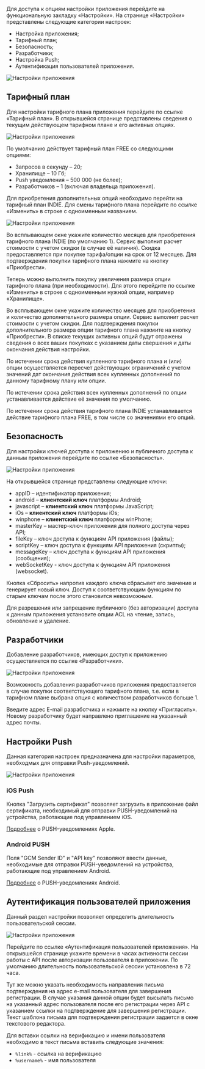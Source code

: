 Для доступа к опциям настройки приложения перейдите на функциональную закладку «Настройки». На странице «Настройки» представлены следующие категории настроек:

* Настройка приложения;
* Тарифный план;
* Безопасность;
* Разработчики;
* Настройка Push;
* Аутентификация пользователей приложения.

![Настройки приложения](../img/appsettings.png)

## Тарифный план

Для настройки тарифного плана приложения перейдите по ссылке «Тарифный план». В открывшейся странице представлены сведения о текущим действующем тарифном плане и его активных опциях.

![Настройки приложения](../img/appsettingstariff.png)

По умолчанию действует тарифный план FREE со следующими опциями:

* Запросов в секунду – 20;
* Хранилище – 10 Гб;
* Push уведомления – 500 000 (не более);
* Разработчиков – 1 (включая владельца приложения).

Для приобретения дополнительных опций необходимо перейти на тарифный план INDIE. Для смены тарифного плана перейдите по ссылке «Изменить» в строке с одноименным названием.

![Настройки приложения](../img/appsettingstariffchange.png)

Во всплывающем окне укажите количество месяцев для приобретения тарифного плана INDIE (по умолчанию 1). Сервис выполнит расчет стоимости с учетом скидки (в случае её наличия). Скидка предоставляется при покупке тарифа/опции на срок от 12 месяцев. Для подтверждения покупки тарифного плана нажмите на кнопку «Приобрести».

Теперь можно выполнить покупку увеличения размера опции тарифного плана (при необходимости). Для этого перейдите по ссылке «Изменить» в строке с одноименным нужной опции, например «Хранилище».

Во всплывающем окне укажите количество месяцев для приобретения и количество дополнительного размера опции. Сервис выполнит расчет стоимости с учетом скидки. Для подтверждения покупки дополнительного размера опции тарифного плана нажмите на кнопку «Приобрести». В списке текущих активных опций будут отражены сведения о всех ваших покупках с указанием даты свершения и даты окончания действия настройки.

По истечении срока действия купленного тарифного плана и (или) опции осуществляется пересчет действующих ограничений с учетом значений дат окончания действия всех купленных дополнений по данному тарифному плану или опции.

По истечении срока действия всех купленных дополнений по опции устанавливается действие её значения по умолчанию.

По истечении срока действия тарифного плана INDIE устанавливается действие тарифного плана FREE, в том числе со значениями его опций.

## Безопасность

Для настройки ключей доступа к приложению и публичного доступа к данным приложения перейдите по ссылке «Безопасность».

![Настройки приложения](../img/appsettingssecurity.png)

На открывшейся странице представлены следующие ключи:

* appID – идентификатор приложения;
* android –  **клиентский ключ** платформы Android;
* javascript – **клиентский ключ** платформы JavaScript;
* iOs – **клиентский ключ** платформы iOs;
* winphone – **клиентский ключ** платформы winPhone;
* masterKey – мастер-ключ приложения для полного доступа через API;
* fileKey – ключ доступа к функциям API приложения (файлы);
* scriptKey – ключ доступа к функциям API приложения (скрипты);
* messageKey – ключ доступа к функциям API приложения (сообщения);
* webSocketKey - ключ доступа к функциям API приложения (websocket).

Кнопка «Сбросить» напротив каждого ключа сбрасывет его значение и генерирует новый ключ. Доступ к соответствующим функциям по старым ключам после этого становится невозможным.

Для разрешения или запрещение публичного (без авторизации) доступа к данным приложения установите опции ACL на чтение, запись, обновление и удаление.

## Разработчики

Добавление разработчиков, имеющих доступ к приложению осуществляется по ссылке «Разработчики».

![Настройки приложения](../img/appsettingsdevelopers.png)

Возможность добавления разработчиков приложения предоставляется в случае покупки соответствующего тарифного плана, т.е. если в тарифном плане выбрана опция с количеством разработчиков больше 1.

Введите адрес E-mail разработчика и нажмите на кнопку «Пригласить». Новому разработчику будет направлено приглашение на указанный адрес почты.

## Настройки Push

Данная категория настроек предназначена для настройки параметров, необходмых для отправки Push-уведомлений.

![Настройки приложения](../img/appsettingspush.png)

### iOS Push

Кнопка "Загрузить сертификат" позволяет загрузить в приложение файл сертификата, необходимый для отправки PUSH-уведомлений на устройства, работающие под управлением iOS.

[Подробнее]() о PUSH-уведомлениях Apple.

### Android PUSH

Поля "GCM Sender ID" и "API key" позволяют ввести данные, необходимые для отправки PUSH-уведомлений на устройства, работающие под управлением Android.

[Подробнее]() о PUSH-уведомлениях Android.

## Аутентификация пользователей приложения

Данный раздел настройки позволяет определить длительность пользовательской сессии.

![Настройки приложения](../img/appsettingsusers.png)

Перейдите по ссылке «Аутентификация пользователей приложения». На открывшейся странице укажите времени в часах активности сессии работы с API после авторизации пользователя в приложении. По умолчанию длительность пользовательской сессии установлена в 72 часа.

Тут же можно указать необходимость направления письма подтверждения на адрес e-mail пользователя для завершения регистрации. В случае указания данной опции будет высылать письмо на указанный адрес пользователя после его регистрации через API c указанием ссылки на подтверждение для завершения регистрации. Текст шаблона письма для подтверждения регистрации задается в окне текстового редактора.

Для вставки ссылки на верификацию и имени пользователя необходимо в текст письма вставить следующие значения:

* `%link%` - ссылка на верификацию
* `%username%` - имя пользователя